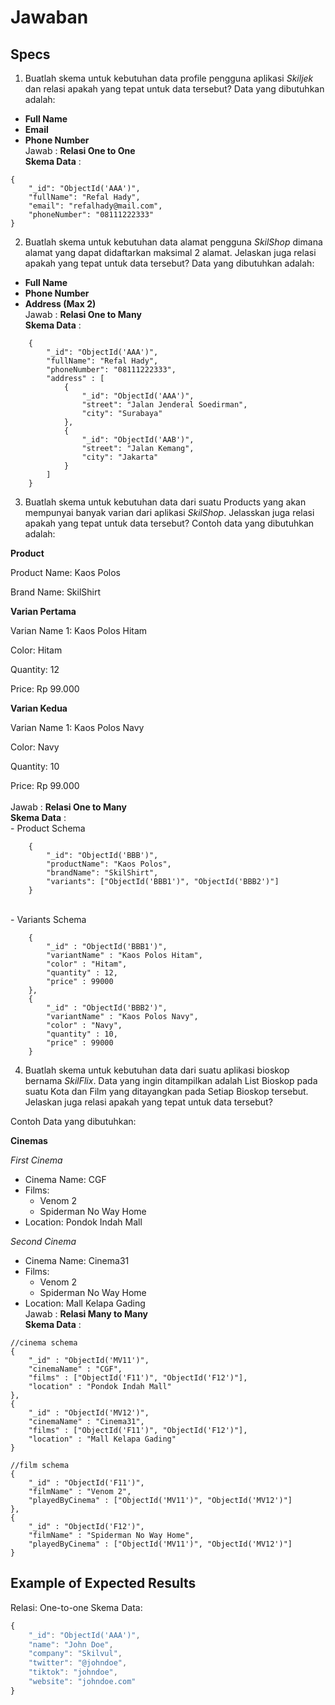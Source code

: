 # Jawaban
## Specs
1. Buatlah skema untuk kebutuhan data profile pengguna aplikasi *Skiljek* dan relasi apakah yang tepat untuk data tersebut?
Data yang dibutuhkan adalah:
- **Full Name**
- **Email**
- **Phone Number**
<br>Jawab : **Relasi One to One** <br>
**Skema Data** :
```
{
    "_id": "ObjectId('AAA')",
    "fullName": "Refal Hady",
    "email": "refalhady@mail.com",
    "phoneNumber": "08111222333"
}
```

2. Buatlah skema untuk kebutuhan data alamat pengguna *SkilShop* dimana alamat yang dapat didaftarkan maksimal 2 alamat. Jelaskan juga relasi apakah yang tepat untuk data tersebut?
Data yang dibutuhkan adalah:
- **Full Name**
- **Phone Number**
- **Address (Max 2)**
<br>Jawab : **Relasi One to Many**<br>**Skema Data** :
``` 
    {
        "_id": "ObjectId('AAA')",
        "fullName": "Refal Hady",
        "phoneNumber": "08111222333",
        "address" : [
            {
                "_id": "ObjectId('AAA')",
                "street": "Jalan Jenderal Soedirman",
                "city": "Surabaya"
            },
            {
                "_id": "ObjectId('AAB')",
                "street": "Jalan Kemang",
                "city": "Jakarta"
            }
        ]
    }
```

3. Buatlah skema untuk kebutuhan data dari suatu Products yang akan mempunyai banyak varian dari aplikasi *SkilShop*. Jelasskan juga relasi apakah yang tepat untuk data tersebut?
Contoh data yang dibutuhkan adalah:

**Product**

Product Name: Kaos Polos

Brand Name: SkilShirt

**Varian Pertama**

Varian Name 1: Kaos Polos Hitam

Color: Hitam

Quantity: 12

Price: Rp 99.000

**Varian Kedua**

Varian Name 1: Kaos Polos Navy

Color: Navy

Quantity: 10

Price: Rp 99.000
<br>
<br> Jawab : **Relasi One to Many**
<br> **Skema Data** : 
<br> - Product Schema
```
    {
        "_id": "ObjectId('BBB')",
        "productName": "Kaos Polos",
        "brandName": "SkilShirt",
        "variants": ["ObjectId('BBB1')", "ObjectId('BBB2')"]
    }
```
<br> - Variants Schema
```   
    {
        "_id" : "ObjectId('BBB1')",
        "variantName" : "Kaos Polos Hitam",
        "color" : "Hitam",
        "quantity" : 12,
        "price" : 99000
    },
    {
        "_id" : "ObjectId('BBB2')",
        "variantName" : "Kaos Polos Navy",
        "color" : "Navy",
        "quantity" : 10,
        "price" : 99000
    }
```

4. Buatlah skema untuk kebutuhan data dari suatu aplikasi bioskop bernama *SkilFlix*. Data yang ingin ditampilkan adalah List Bioskop pada suatu Kota dan Film yang ditayangkan pada Setiap Bioskop tersebut. Jelaskan juga relasi apakah yang tepat untuk data tersebut?

Contoh Data yang dibutuhkan:

**Cinemas**

*First Cinema*
- Cinema Name: CGF
- Films:
  - Venom 2
  - Spiderman No Way Home
- Location: Pondok Indah Mall

*Second Cinema*

- Cinema Name: Cinema31
- Films:
  - Venom 2
  - Spiderman No Way Home
- Location: Mall Kelapa Gading
<br>Jawab : **Relasi Many to Many**<br>**Skema Data** :
```
//cinema schema
{
    "_id" : "ObjectId('MV11')",
    "cinemaName" : "CGF",
    "films" : ["ObjectId('F11')", "ObjectId('F12')"],
    "location" : "Pondok Indah Mall"
},
{
    "_id" : "ObjectId('MV12')",
    "cinemaName" : "Cinema31",
    "films" : ["ObjectId('F11')", "ObjectId('F12')"],
    "location" : "Mall Kelapa Gading"
}
```

```
//film schema
{
    "_id" : "ObjectId('F11')",
    "filmName" : "Venom 2",
    "playedByCinema" : ["ObjectId('MV11')", "ObjectId('MV12')"]
},
{
    "_id" : "ObjectId('F12')",
    "filmName" : "Spiderman No Way Home",
    "playedByCinema" : ["ObjectId('MV11')", "ObjectId('MV12')"]
}
```

## Example of Expected Results
Relasi: One-to-one
Skema Data:
```js
{
    "_id": "ObjectId('AAA')",
    "name": "John Doe",
    "company": "Skilvul",
    "twitter": "@johndoe",
    "tiktok": "johndoe",
    "website": "johndoe.com"
}
```